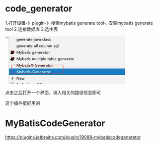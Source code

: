 # code_generator
1.打开设置-》plugin-》搜索mybatis generate tool-. 安装mybatis generate tool
2.连接数据库
3.选中表

![](image\codegen.jpg)



点击之后打开一个界面，填入相关的路径信息即可



这个插件挺好用的

# MyBatisCodeGenerator

https://plugins.jetbrains.com/plugin/19088-mybatiscodegenerator
